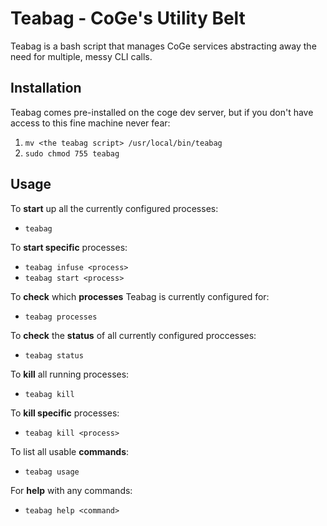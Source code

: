 Teabag - CoGe's Utility Belt
============================

Teabag is a bash script that manages CoGe services abstracting away the need for multiple, messy CLI calls.

## Installation ##
Teabag comes pre-installed on the coge dev server, but if you don't have access to this fine machine never fear:

1. `mv <the teabag script> /usr/local/bin/teabag`
2. `sudo chmod 755 teabag`

## Usage ##

To __start__ up all the currently configured processes:

* `teabag`

To __start specific__ processes:

* `teabag infuse <process>`
* `teabag start <process>`


To __check__ which __processes__ Teabag is currently configured for:

* `teabag processes`

To __check__ the __status__ of all currently configured proccesses:

* `teabag status`

To __kill__ all running processes:

* `teabag kill`

To __kill specific__ processes:

* `teabag kill <process>`

To list all usable __commands__:

* `teabag usage`

For __help__ with any commands:

* `teabag help <command>`

